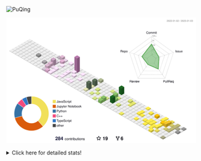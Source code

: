![PuQing](https://user-images.githubusercontent.com/27223114/171565019-9a56fae6-b08b-421f-99db-7e830da42371.png)

![](./profile-3d-contrib/profile-season-animate.svg)

<details>
<summary>Click here for detailed stats!</summary>

<!--START_SECTION:waka-->
**I'm a Night 🦉** 

```text
🌞 Morning    41 commits     ██░░░░░░░░░░░░░░░░░░░░░░░   10.76% 
🌆 Daytime    126 commits    ████████░░░░░░░░░░░░░░░░░   33.07% 
🌃 Evening    112 commits    ███████░░░░░░░░░░░░░░░░░░   29.4% 
🌙 Night      102 commits    ██████░░░░░░░░░░░░░░░░░░░   26.77%

```


📊 **This Week I Spent My Time On** 

```text
💬 Programming Languages: 
Python                   6 hrs 56 mins       ██████████░░░░░░░░░░░░░░░   43.35% 
C++                      5 hrs 40 mins       ████████░░░░░░░░░░░░░░░░░   35.44% 
Jupyter Notebook         2 hrs 17 mins       ███░░░░░░░░░░░░░░░░░░░░░░   14.27% 
Markdown                 56 mins             █░░░░░░░░░░░░░░░░░░░░░░░░   5.9% 
JSON                     4 mins              ░░░░░░░░░░░░░░░░░░░░░░░░░   0.5%

🔥 Editors: 
VS Code                  13 hrs 58 mins      █████████████████████░░░░   87.25% 
PyCharm                  1 hr 19 mins        ██░░░░░░░░░░░░░░░░░░░░░░░   8.26% 
CLion                    43 mins             █░░░░░░░░░░░░░░░░░░░░░░░░   4.49%

💻 Operating System: 
Mac                      16 hrs 1 min        █████████████████████████   100.0%

```


<!--END_SECTION:waka-->
</details>

